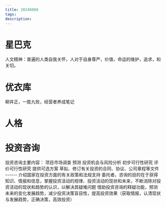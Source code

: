 ```yaml
---
title: 20240808
tags:
description:
---
```

# 星巴克
人文精神：普遍的人类自我关怀，人对于自身尊严，价值，命运的维护，追求，和关切。

# 优衣库 
柳井正，一胜九败，经营者养成笔记

# 人格 

# 投资咨询
投资咨询主要内容：
    项目市场调查
    预测
    投资机会与风险分析
    初步可行性研究
    评价可行性研究
    提供可选方案
    草拟、修订有关投资的合同、协议、公司章程等文件
    ------
    介绍国家在投资方面的有关政策和法规支持
委托者，咨询的目的在于获得知识、情报和信息，掌握投资活动的规律、投资活动的现状和未来，不断消除对投资活动的现状和趋势的认识，以解决其疑难问题
借助投资咨询的释疑功能，预测未来的变化发展趋势，减少投资决策盲目性，提高投资效果（获取情报，认清现状与发展趋势，正确决策，高效投资）
